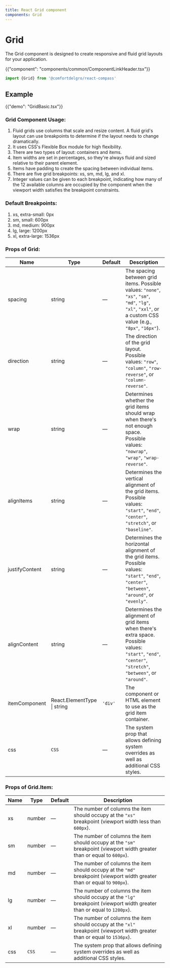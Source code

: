 ```yaml
---
title: React Grid component
components: Grid
---
```


# Grid

<p class="description">The Grid component is designed to create responsive and fluid grid layouts for your application.</p>

{{"component": "components/common/ComponentLinkHeader.tsx"}}

```jsx
import {Grid} from '@comfortdelgro/react-compass'
```


## Example

{{"demo": "GridBasic.tsx"}}

### Grid Component Usage:

1. Fluid grids use columns that scale and resize content. A fluid grid's layout can use breakpoints to determine if the layout needs to change dramatically.
2. It uses CSS's Flexible Box module for high flexibility.
3. There are two types of layout: containers and items.
4. Item widths are set in percentages, so they're always fluid and sized relative to their parent element.
5. Items have padding to create the spacing between individual items.
6. There are five grid breakpoints: xs, sm, md, lg, and xl.
7. Integer values can be given to each breakpoint, indicating how many of the 12 available columns are occupied by the component when the viewport width satisfies the breakpoint constraints.

### Default Breakpoints:

1. xs, extra-small: 0px
2. sm, small: 600px
3. md, medium: 900px
4. lg, large: 1200px
5. xl, extra-large: 1536px

### Props of Grid:

| Name           | Type                        | Default | Description                                                                                                                                                  |
| -------------- | --------------------------- | ------- | ------------------------------------------------------------------------------------------------------------------------------------------------------------ |
| spacing        | string                      | —       | The spacing between grid items. Possible values: `"none"`, `"xs"`, `"sm"`, `"md"`, `"lg"`, `"xl"`, `"xxl"`, or a custom CSS value (e.g., `"8px"`, `"16px"`). |
| direction      | string                      | —       | The direction of the grid layout. Possible values: `"row"`, `"column"`, `"row-reverse"`, or `"column-reverse"`.                                              |
| wrap           | string                      | —       | Determines whether the grid items should wrap when there's not enough space. Possible values: `"nowrap"`, `"wrap"`, `"wrap-reverse"`.                        |
| alignItems     | string                      | —       | Determines the vertical alignment of the grid items. Possible values: `"start"`, `"end"`, `"center"`, `"stretch"`, or `"baseline"`.                          |
| justifyContent | string                      | —       | Determines the horizontal alignment of the grid items. Possible values: `"start"`, `"end"`, `"center"`, `"between"`, `"around"`, or `"evenly"`.              |
| alignContent   | string                      | —       | Determines the alignment of grid items when there's extra space. Possible values: `"start"`, `"end"`, `"center"`, `"stretch"`, `"between"`, or `"around"`.   |
| itemComponent  | React.ElementType \| string | `'div'` | The component or HTML element to use as the grid item container.                                                                                             |
| css            | `CSS`                       | —       | The system prop that allows defining system overrides as well as additional CSS styles.                                                                      |

### Props of Grid.Item:

| Name | Type   | Default | Description                                                                                                               |
| ---- | ------ | ------- | ------------------------------------------------------------------------------------------------------------------------- |
| xs   | number | —       | The number of columns the item should occupy at the `"xs"` breakpoint (viewport width less than `600px`).                 |
| sm   | number | —       | The number of columns the item should occupy at the `"sm"` breakpoint (viewport width greater than or equal to `600px`).  |
| md   | number | —       | The number of columns the item should occupy at the `"md"` breakpoint (viewport width greater than or equal to `900px`).  |
| lg   | number | —       | The number of columns the item should occupy at the `"lg"` breakpoint (viewport width greater than or equal to `1200px`). |
| xl   | number | —       | The number of columns the item should occupy at the `"xl"` breakpoint (viewport width greater than or equal to `1536px`). |
| css  | `CSS`  | —       | The system prop that allows defining system overrides as well as additional CSS styles.                                   |
